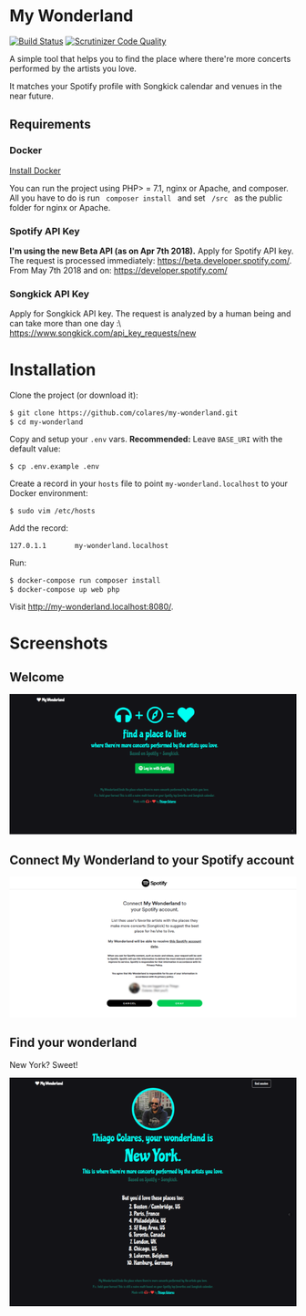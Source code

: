 # My Wonderland
[![Build Status](https://travis-ci.org/colares/my-wonderland.svg?branch=master)](https://travis-ci.org/colares/my-wonderland) [![Scrutinizer Code Quality](https://scrutinizer-ci.com/g/colares/my-wonderland/badges/quality-score.png?b=master)](https://scrutinizer-ci.com/g/colares/my-wonderland/?branch=master)

A simple tool that helps you to find the place where there're more concerts performed by the artists you love.

It matches your Spotify profile with Songkick calendar and venues in the near future.

## Requirements
### Docker

[Install Docker](https://docs.docker.com/install/)

You can run the project using PHP> = 7.1, nginx or Apache, and composer. All you have to do is run <code> composer install </code> and set <code> /src </code> as the public folder for nginx or Apache.

### Spotify API Key
**I'm using the new Beta API (as on Apr 7th 2018).** Apply for Spotify API key. The request is processed immediately: https://beta.developer.spotify.com/. From May 7th 2018 and on: https://developer.spotify.com/

### Songkick API Key
Apply for Songkick API key. The request is analyzed by a human being and can take more than one day :\ https://www.songkick.com/api_key_requests/new

# Installation

Clone the project (or download it):



    $ git clone https://github.com/colares/my-wonderland.git
    $ cd my-wonderland
    
Copy and setup your <code>.env</code> vars. **Recommended:** Leave <code>BASE_URI</code> with the default value:
 
    $ cp .env.example .env
    
Create a record in your <code>hosts</code> file to point <code>my-wonderland.localhost</code> to your Docker environment:

    $ sudo vim /etc/hosts
    
Add the record:

    127.0.1.1       my-wonderland.localhost

Run:

    $ docker-compose run composer install
    $ docker-compose up web php
    
Visit http://my-wonderland.localhost:8080/.

# Screenshots

## Welcome
![Welcome](docs/my-wonderland01.png "Welcome")

## Connect My Wonderland to your Spotify account
![Connect My Wonderland to your Spotify account.](docs/my-wonderland02.png "Connect My Wonderland to your Spotify account.")

## Find your wonderland
New York? Sweet!

![Find your wonderland](docs/my-wonderland03.png "Find your wonderland")
